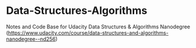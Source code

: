 # Data-Structures-Algorithms
Notes and Code Base for Udacity Data Structures &amp; Algorithms Nanodegree (https://www.udacity.com/course/data-structures-and-algorithms-nanodegree--nd256)
